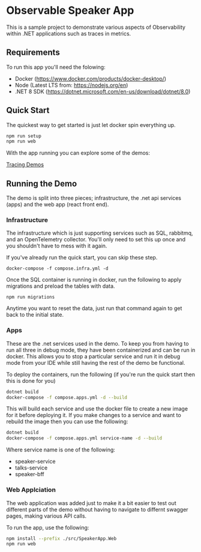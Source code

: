 # Observable Speaker App

This is a sample project to demonstrate various aspects of Observability within .NET applications such as traces in metrics.

## Requirements

To run this app you'll need the folowing:

- Docker (https://www.docker.com/products/docker-desktop/)
- Node (Latest LTS from: https://nodejs.org/en)
- .NET 8 SDK (https://dotnet.microsoft.com/en-us/download/dotnet/8.0)

## Quick Start

The quickest way to get started is just let docker spin everything up.

```bash
npm run setup
npm run web
```

With the app running you can explore some of the demos:

[Tracing Demos](./documentation/tracing.md)

## Running the Demo

The demo is split into three pieces; infrastructure, the .net api services (apps) and the web app (react front end).

### Infrastructure

The infrastructure which is just supporting services such as SQL, rabbitmq, and an OpenTelemetry collector. You'll only need to set this up once and you shouldn't have to mess with it again.

If you've already run the quick start, you can skip these step.

`docker-compose -f compose.infra.yml -d`

Once the SQL container is running in docker, run the following to apply migrations and preload the tables with data.

`npm run migrations`

Anytime you want to reset the data, just run that command again to get back to the initial state.

### Apps

These are the .net services used in the demo. To keep you from having to run all three in debug mode, they have been containerized and can be run in docker. This allows you to stop a particular service and run it in debug mode from your IDE while still having the rest of the demo be functional.

To deploy the containers, run the following (if you're run the quick start then this is done for you)

```bash
dotnet build
docker-compose -f compose.apps.yml -d --build
```

This will build each service and use the docker file to create a new image for it before deploying it. If you make changes to a service and want to rebuild the image then you can use the following:

```bash
dotnet build
docker-compose -f compose.apps.yml service-name -d --build
```

Where service name is one of the following:

- speaker-service
- talks-service
- speaker-bff

### Web Applciation

The web application was added just to make it a bit easier to test out different parts of the demo without having to navigate to differnt swagger pages, making various API calls.

To run the app, use the following:

```bash
npm install --prefix ./src/SpeakerApp.Web
npm run web
```